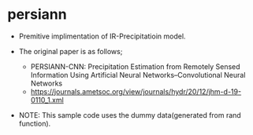 # persiann

- Premitive implimentation of IR-Precipitatioin model.

- The original paper is as follows;
  - PERSIANN-CNN: Precipitation Estimation from Remotely Sensed Information Using Artificial Neural Networks–Convolutional Neural Networks
  - https://journals.ametsoc.org/view/journals/hydr/20/12/jhm-d-19-0110_1.xml

- NOTE: This sample code uses the dummy data(generated from rand function).
